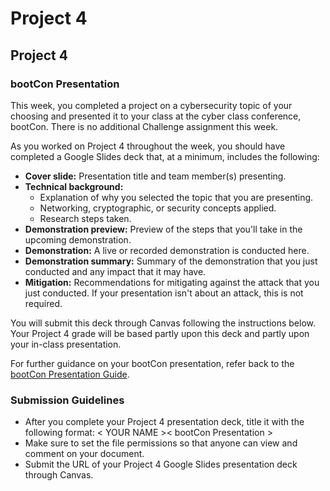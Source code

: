 # Project 4

## Project 4 <assignment>

### bootCon Presentation

This week, you completed a project on a cybersecurity topic of your choosing and presented it to your class at the cyber class conference, bootCon. There is no additional Challenge assignment this week.

As you worked on Project 4 throughout the week, you should have completed a Google Slides deck that, at a minimum, includes the following:
* **Cover slide:** Presentation title and team member(s) presenting.
* **Technical background:**
    * Explanation of why you selected the topic that you are presenting.
    * Networking, cryptographic, or security concepts applied.
    * Research steps taken.
* **Demonstration preview:** Preview of the steps that you'll take in the upcoming demonstration.
* **Demonstration:** A live or recorded demonstration is conducted here.
* **Demonstration summary:** Summary of the demonstration that you just conducted and any impact that it may have.
* **Mitigation:** Recommendations for mitigating against the attack that you just conducted. If your presentation isn't about an attack, this is not required.

You will submit this deck through Canvas following the instructions below. Your Project 4 grade will be based partly upon this deck and partly upon your in-class presentation.

For further guidance on your bootCon presentation, refer back to the [bootCon Presentation Guide](https://docs.google.com/document/d/1OpdJfVxTdcix4RhuzrS5YcnZLHSTThM5Nzpfe0laU4s/edit?usp=sharing).

### Submission Guidelines

* After you complete your Project 4 presentation deck, title it with the following format: < YOUR NAME >< bootCon Presentation >
* Make sure to set the file permissions so that anyone can view and comment on your document.
* Submit the URL of your Project 4 Google Slides presentation deck through Canvas.